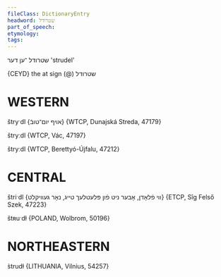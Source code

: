 ```yaml
---
fileClass: DictionaryEntry
headword: שטרודל
part_of_speech: 
etymology: 
tags: 
---
```

שטרודל
־ען
דער
'strudel'

{CEYD}
the at sign (@) שטרודל

WESTERN
========

štryˑdl {אויף יום־טובֿ} {WTCP, Dunajská Streda, 47179}

štryːdl {WTCP, Vác, 47197}

štryːdl {WTCP, Berettyó-Újfalu, 47212}

CENTRAL
========

štriˑdl {ווי פֿלאָדן, אָבער ניט פֿון פּלעטלעך טייג, נאָר געוויקלט} {ETCP, Sîg Felső Szek, 47223}

štʀuˑdɫ {POLAND, Wolbrom, 50196}

NORTHEASTERN
==============

s̀trudɫ {LITHUANIA, Vilnius, 54257}